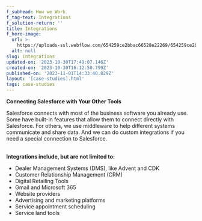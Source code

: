 ```yaml
---
f_subhead: How we Work
f_tag-text: Integrations
f_solution-return: ''
title: Integrations
f_hero-image:
  url: >-
    https://uploads-ssl.webflow.com/654259ce2bbac66528e22269/654259ce2bbac66528e22339_653bf89a3ff2c542b3620deb_00rvboards.jpeg
  alt: null
slug: integrations
updated-on: '2023-10-30T17:49:07.146Z'
created-on: '2023-10-30T16:12:50.799Z'
published-on: '2023-11-01T14:33:40.829Z'
layout: '[case-studies].html'
tags: case-studies
---
```


**Connecting Salesforce with Your Other Tools**

Salesforce connects with most of the business software you already use. Some have built-in features that allow them to connect directly with Salesforce. For others, we use middleware to help different systems communicate and share data. And we can do custom integrations if you need a special connection to Salesforce.   
‍

**Integrations include, but are not limited to:**

*   Dealer Management Systems (DMS), like Advent and CDK
*   Customer Relationship Management (CRM)
*   Digital Retailing Tools
*   Gmail and Microsoft 365
*   Website providers
*   Advertising and marketing platforms
*   Service appointment scheduling
*   Service land tools

‍

